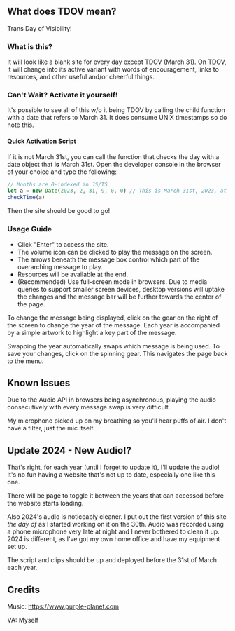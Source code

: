 ## What does TDOV mean?
Trans Day of Visibility!

### What is this?
It will look like a blank site for every day except TDOV (March 31). On TDOV, it will change into its active variant with words of encouragement, links to resources, and other useful and/or cheerful things.

### Can't Wait? Activate it yourself!
It's possible to see all of this w/o it being TDOV by calling the child function with a date that refers to March 31. It does consume UNIX timestamps so do note this.

#### Quick Activation Script
If it is not March 31st, you can call the function that checks the day with a date object that **is** March 31st. Open the developer console in the browser of your choice and type the following:
```js
// Months are 0-indexed in JS/TS
let a = new Date(2023, 2, 31, 9, 0, 0) // This is March 31st, 2023, at 9 AM
checkTime(a)
```
Then the site should be good to go!

### Usage Guide
* Click "Enter" to access the site.
* The volume icon can be clicked to play the message on the screen.
* The arrows beneath the message box control which part of the overarching message to play.
* Resources will be available at the end.
* (Recommended) Use full-screen mode in browsers. Due to media queries to support smaller screen devices, desktop versions will uptake the changes and the message bar will be further towards the center of the page.

To change the message being displayed, click on the gear on the right of the screen to change the year of the message. Each year is accompanied by a simple artwork to highlight a key part of the message.

Swapping the year automatically swaps which message is being used. To save your changes, click on the spinning gear. This navigates the page back to the menu.

## Known Issues
Due to the Audio API in browsers being asynchronous, playing the audio consecutively with every message swap is very difficult.

My microphone picked up on my breathing so you'll hear puffs of air. I don't have a filter, just the mic itself.

## Update 2024 - New Audio!?
That's right, for each year (until I forget to update it), I'll update the audio! It's no fun having a website that's not up to date, especially one like this one.

There will be page to toggle it between the years that can accessed before the website starts loading.

Also 2024's audio is noticeably cleaner. I put out the first version of this site *the day of* as I started working on it on the 30th. Audio was recorded using a phone microphone very late at night and I never bothered to clean it up. 2024 is different, as I've got my own home office and have my equipment set up.

The script and clips should be up and deployed before the 31st of March each year.

## Credits
Music: https://www.purple-planet.com

VA: Myself
